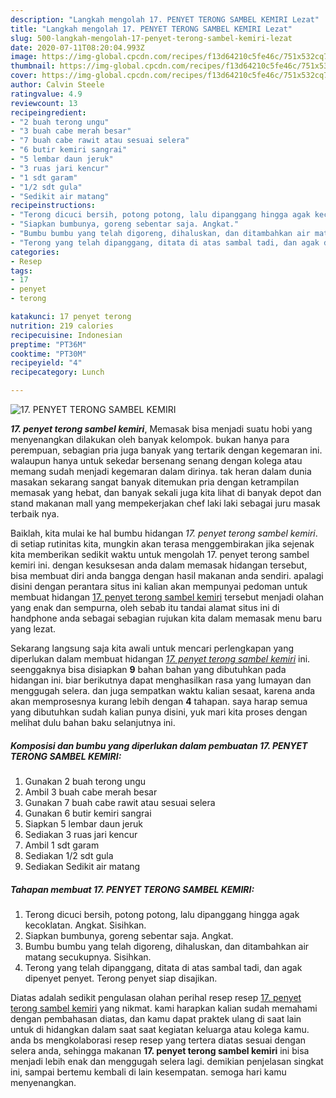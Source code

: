 ```yaml
---
description: "Langkah mengolah 17. PENYET TERONG SAMBEL KEMIRI Lezat"
title: "Langkah mengolah 17. PENYET TERONG SAMBEL KEMIRI Lezat"
slug: 500-langkah-mengolah-17-penyet-terong-sambel-kemiri-lezat
date: 2020-07-11T08:20:04.993Z
image: https://img-global.cpcdn.com/recipes/f13d64210c5fe46c/751x532cq70/17-penyet-terong-sambel-kemiri-foto-resep-utama.jpg
thumbnail: https://img-global.cpcdn.com/recipes/f13d64210c5fe46c/751x532cq70/17-penyet-terong-sambel-kemiri-foto-resep-utama.jpg
cover: https://img-global.cpcdn.com/recipes/f13d64210c5fe46c/751x532cq70/17-penyet-terong-sambel-kemiri-foto-resep-utama.jpg
author: Calvin Steele
ratingvalue: 4.9
reviewcount: 13
recipeingredient:
- "2 buah terong ungu"
- "3 buah cabe merah besar"
- "7 buah cabe rawit atau sesuai selera"
- "6 butir kemiri sangrai"
- "5 lembar daun jeruk"
- "3 ruas jari kencur"
- "1 sdt garam"
- "1/2 sdt gula"
- "Sedikit air matang"
recipeinstructions:
- "Terong dicuci bersih, potong potong, lalu dipanggang hingga agak kecoklatan. Angkat. Sisihkan."
- "Siapkan bumbunya, goreng sebentar saja. Angkat."
- "Bumbu bumbu yang telah digoreng, dihaluskan, dan ditambahkan air matang secukupnya. Sisihkan."
- "Terong yang telah dipanggang, ditata di atas sambal tadi, dan agak dipenyet penyet. Terong penyet siap disajikan."
categories:
- Resep
tags:
- 17
- penyet
- terong

katakunci: 17 penyet terong 
nutrition: 219 calories
recipecuisine: Indonesian
preptime: "PT36M"
cooktime: "PT30M"
recipeyield: "4"
recipecategory: Lunch

---
```



![17. PENYET TERONG SAMBEL KEMIRI](https://img-global.cpcdn.com/recipes/f13d64210c5fe46c/751x532cq70/17-penyet-terong-sambel-kemiri-foto-resep-utama.jpg)

<b><i>17. penyet terong sambel kemiri</i></b>, Memasak bisa menjadi suatu hobi yang menyenangkan dilakukan oleh banyak kelompok. bukan hanya para perempuan, sebagian pria juga banyak yang tertarik dengan kegemaran ini. walaupun hanya untuk sekedar bersenang senang dengan kolega atau memang sudah menjadi kegemaran dalam dirinya. tak heran dalam dunia masakan sekarang sangat banyak ditemukan pria dengan ketrampilan memasak yang hebat, dan banyak sekali juga kita lihat di banyak depot dan stand makanan mall yang mempekerjakan chef laki laki sebagai juru masak terbaik nya.

Baiklah, kita mulai ke hal bumbu hidangan <i>17. penyet terong sambel kemiri</i>. di setiap rutinitas kita, mungkin akan terasa menggembirakan jika sejenak kita memberikan sedikit waktu untuk mengolah 17. penyet terong sambel kemiri ini. dengan kesuksesan anda dalam memasak hidangan tersebut, bisa membuat diri anda bangga dengan hasil makanan anda sendiri. apalagi disini dengan perantara situs ini kalian akan mempunyai pedoman untuk membuat hidangan <u>17. penyet terong sambel kemiri</u> tersebut menjadi olahan yang enak dan sempurna, oleh sebab itu tandai alamat situs ini di handphone anda sebagai sebagian rujukan kita dalam memasak menu baru yang lezat.




Sekarang langsung saja kita awali untuk mencari perlengkapan yang diperlukan dalam membuat hidangan <u><i>17. penyet terong sambel kemiri</i></u> ini. seenggaknya bisa disiapkan <b>9</b> bahan bahan yang dibutuhkan pada hidangan ini. biar berikutnya dapat menghasilkan rasa yang lumayan dan menggugah selera. dan juga sempatkan waktu kalian sesaat, karena anda akan memprosesnya kurang lebih dengan <b>4</b> tahapan. saya harap semua yang dibutuhkan sudah kalian punya disini, yuk mari kita proses dengan melihat dulu bahan baku selanjutnya ini.

<!--inarticleads1-->

##### Komposisi dan bumbu yang diperlukan dalam pembuatan 17. PENYET TERONG SAMBEL KEMIRI:

1. Gunakan 2 buah terong ungu
1. Ambil 3 buah cabe merah besar
1. Gunakan 7 buah cabe rawit atau sesuai selera
1. Gunakan 6 butir kemiri sangrai
1. Siapkan 5 lembar daun jeruk
1. Sediakan 3 ruas jari kencur
1. Ambil 1 sdt garam
1. Sediakan 1/2 sdt gula
1. Sediakan Sedikit air matang




<!--inarticleads2-->

##### Tahapan membuat 17. PENYET TERONG SAMBEL KEMIRI:

1. Terong dicuci bersih, potong potong, lalu dipanggang hingga agak kecoklatan. Angkat. Sisihkan.
1. Siapkan bumbunya, goreng sebentar saja. Angkat.
1. Bumbu bumbu yang telah digoreng, dihaluskan, dan ditambahkan air matang secukupnya. Sisihkan.
1. Terong yang telah dipanggang, ditata di atas sambal tadi, dan agak dipenyet penyet. Terong penyet siap disajikan.




Diatas adalah sedikit pengulasan olahan perihal resep resep <u>17. penyet terong sambel kemiri</u> yang nikmat. kami harapkan kalian sudah memahami dengan pembahasan diatas, dan kamu dapat praktek ulang di saat lain untuk di hidangkan dalam saat saat kegiatan keluarga atau kolega kamu. anda bs mengkolaborasi resep resep yang tertera diatas sesuai dengan selera anda, sehingga makanan <b>17. penyet terong sambel kemiri</b> ini bisa menjadi lebih enak dan menggugah selera lagi. demikian penjelasan singkat ini, sampai bertemu kembali di lain kesempatan. semoga hari kamu menyenangkan.
